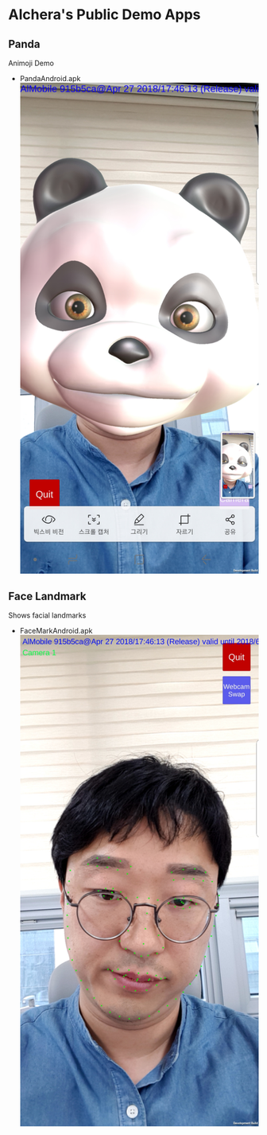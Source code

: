 Alchera's Public Demo Apps
==========================

Panda
-----
Animoji Demo

- PandaAndroid.apk
![Panda Screenshot](figs/Panda.jpg)

Face Landmark
-------------
Shows facial landmarks

- FaceMarkAndroid.apk
![AlcheraFaceMark](figs/AlcheraFaceMark.jpg)
